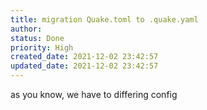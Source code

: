 ```yaml
---
title: migration Quake.toml to .quake.yaml
author: 
status: Done
priority: High
created_date: 2021-12-02 23:42:57
updated_date: 2021-12-02 23:42:57
---
```


as you know, we have to differing config

